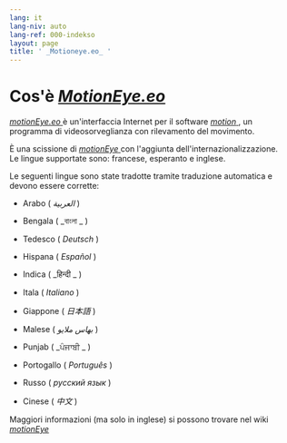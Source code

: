 ```yaml
---
lang: it
lang-niv: auto
lang-ref: 000-indekso
layout: page
title: ' _Motioneye.eo_ '
---
```

# Cos'è [ _MotionEye.eo_ ](https://github.com/jmichault/motioneye.eo) 

[ _motionEye.eo_ ](https://github.com/jmichault/motioneye.eo) è un'interfaccia Internet per il software [ _motion_ ](https://motion-project.github.io/), un programma di videosorveglianza con rilevamento del movimento.

È una scissione di [ _motionEye_ ](https://github.com/ccrisan/motioneye) con l'aggiunta dell'internazionalizzazione.  
Le lingue supportate sono: francese, esperanto e inglese.

Le seguenti lingue sono state tradotte tramite traduzione automatica e devono essere corrette:

* Arabo ( _العربية_ )


* Bengala ( _বাংলা _ )
  

  

* Tedesco ( _Deutsch_ )


* Hispana ( _Español_ )


* Indica ( _हिन्दी _ )
  

  

* Itala ( _Italiano_ )


* Giappone ( _日本語_ )


* Malese ( _بهاس ملايو_ )


* Punjab ( _ਪੰਜਾਬੀ _ )
  

  

* Portogallo ( _Português_ )


* Russo ( _русский язык_ )


* Cinese ( _中文_ )




Maggiori informazioni (ma solo in inglese) si possono trovare nel wiki [ _motionEye_ ](https://github.com/ccrisan/motioneye/wiki)

